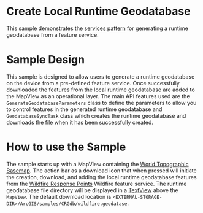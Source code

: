 # Create Local Runtime Geodatabase
This sample demonstrates the [services pattern](https://developers.arcgis.com/en/android/guide/create-an-offline-map.htm#ESRI_SECTION1_E2093983C98B4E74A1ED574608537642) for generating a runtime geodatabase from a feature service.  

# Sample Design
This sample is designed to allow users to generate a runtime geodatabase on the device from a pre-defined feature service.  Once successfully downloaded the features from the local runtime geodatabase are added to the MapView as an operational layer.  The main API features used are the ```GenerateGeodatabaseParameters``` class to define the parameters to allow you to control features in the generated runtime geodatabase and ```GeodatabaseSyncTask``` class which creates the runtime geodatabase and downloads the file when it has been successfully created. 

# How to use the Sample
The sample starts up with a MapView containing the [World Topographic Basemap](http://www.arcgis.com/home/item.html?id=30e5fe3149c34df1ba922e6f5bbf808f).  The action bar as a download icon that when pressed will initiate the creation, download, and adding the local runtime geodatabase features from the [Wildfire Response Points](http://services.arcgis.com/P3ePLMYs2RVChkJx/arcgis/rest/services/Wildfire/FeatureServer/0) Wildfire feature service.  The runtime geodatabase file directory will be displayed in a [TextView](http://developer.android.com/reference/android/widget/TextView.html) above the ```MapView```.  The default download location is ```<EXTERNAL-STORAGE-DIR>/ArcGIS/samples/CRGdb/wildfire.geodatase```.  


